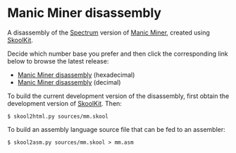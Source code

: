 Manic Miner disassembly
=======================

A disassembly of the [Spectrum](https://en.wikipedia.org/wiki/ZX_Spectrum)
version of [Manic Miner](https://en.wikipedia.org/wiki/Manic_Miner), created
using [SkoolKit](https://skoolkit.ca).

Decide which number base you prefer and then click the corresponding link below
to browse the latest release:

* [Manic Miner disassembly](https://skoolkid.github.io/manicminer/) (hexadecimal)
* [Manic Miner disassembly](https://skoolkid.github.io/manicminer/dec/) (decimal)

To build the current development version of the disassembly, first obtain the
development version of [SkoolKit](https://github.com/skoolkid/skoolkit). Then:

    $ skool2html.py sources/mm.skool

To build an assembly language source file that can be fed to an assembler:

    $ skool2asm.py sources/mm.skool > mm.asm
